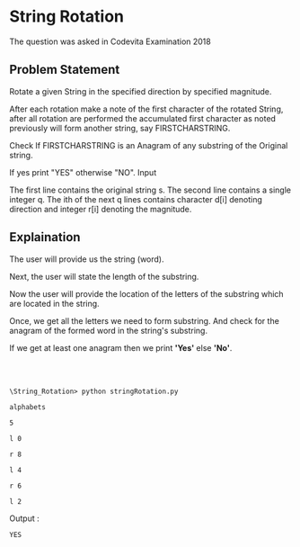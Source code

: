 # String Rotation

The question was asked in Codevita Examination 2018

## Problem Statement

Rotate a given String in the specified direction by specified magnitude.

After each rotation make a note of the first character of the rotated String, after all rotation are performed the accumulated first character as noted previously will form another string, say FIRSTCHARSTRING.

Check If FIRSTCHARSTRING is an Anagram of any substring of the Original string.

If yes print "YES" otherwise "NO". Input

The first line contains the original string s. The second line contains a single integer q. The ith of the next q lines contains character d[i] denoting direction and integer r[i] denoting the magnitude.

## Explaination

The user will provide us the string (word). 

Next, the user will state the length of the substring. 

Now the user will provide the location of the letters of the substring which are located in the string. 

Once, we get all the letters we need to form substring. And check for the anagram of the formed word in the string's substring. 

If we get at least one anagram then we print **'Yes'** else **'No'**.

<br/>
<br/>

```\String_Rotation> python stringRotation.py```

```alphabets```

```5```

```l 0```

```r 8```

```l 4```

```r 6```

```l 2```

Output :

```YES```
